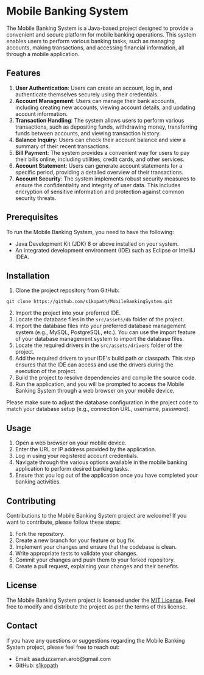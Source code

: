 
  <h1>Mobile Banking System</h1>

  <p>The Mobile Banking System is a Java-based project designed to provide a convenient and secure platform for mobile banking operations. This system enables users to perform various banking tasks, such as managing accounts, making transactions, and accessing financial information, all through a mobile application.</p>

  <h2>Features</h2>

  <ol>
    <li><strong>User Authentication</strong>: Users can create an account, log in, and authenticate themselves securely using their credentials.</li>
    <li><strong>Account Management</strong>: Users can manage their bank accounts, including creating new accounts, viewing account details, and updating account information.</li>
    <li><strong>Transaction Handling</strong>: The system allows users to perform various transactions, such as depositing funds, withdrawing money, transferring funds between accounts, and viewing transaction history.</li>
    <li><strong>Balance Inquiry</strong>: Users can check their account balance and view a summary of their recent transactions.</li>
    <li><strong>Bill Payment</strong>: The system provides a convenient way for users to pay their bills online, including utilities, credit cards, and other services.</li>
    <li><strong>Account Statement</strong>: Users can generate account statements for a specific period, providing a detailed overview of their transactions.</li>
    <li><strong>Account Security</strong>: The system implements robust security measures to ensure the confidentiality and integrity of user data. This includes encryption of sensitive information and protection against common security threats.</li>
  </ol>

  <h2>Prerequisites</h2>

  <p>To run the Mobile Banking System, you need to have the following:</p>

  <ul>
    <li>Java Development Kit (JDK) 8 or above installed on your system.</li>
    <li>An integrated development environment (IDE) such as Eclipse or IntelliJ IDEA.</li>
  </ul>

  <h2>Installation</h2>

  <ol>
    <li>Clone the project repository from GitHub:</li>
  </ol>

  <pre><code>git clone https://github.com/s1kopath/MobileBankingSystem.git</code></pre>

  <ol start="2">
    <li>Import the project into your preferred IDE.</li>
    <li>Locate the database files in the <code>src/assets/db</code> folder of the project.</li>
    <li>Import the database files into your preferred database management system (e.g., MySQL, PostgreSQL, etc.). You can use the import feature of your database management system to import the database files.</li>
    <li>Locate the required drivers in the <code>src/assets/drivers</code> folder of the project.</li>
    <li>Add the required drivers to your IDE's build path or classpath. This step ensures that the IDE can access and use the drivers during the execution of the project.</li>
    <li>Build the project to resolve dependencies and compile the source code.</li>
    <li>Run the application, and you will be prompted to access the Mobile Banking System through a web browser on your mobile device.</li>
  </ol>

  <p>Please make sure to adjust the database configuration in the project code to match your database setup (e.g., connection URL, username, password).</p>

  <h2>Usage</h2>

  <ol>
    <li>Open a web browser on your mobile device.</li>
    <li>Enter the URL or IP address provided by the application.</li>
    <li>Log in using your registered account credentials.</li>
    <li>Navigate through the various options available in the mobile banking application to perform desired banking tasks.</li>
    <li>Ensure that you log out of the application once you have completed your banking activities.</li>
  </ol>

  <h2>Contributing</h2>

  <p>Contributions to the Mobile Banking System project are welcome! If you want to contribute, please follow these steps:</p>

  <ol>
    <li>Fork the repository.</li>
    <li>Create a new branch for your feature or bug fix.</li>
    <li>Implement your changes and ensure that the codebase is clean.</li>
    <li>Write appropriate tests to validate your changes.</li>
    <li>Commit your changes and push them to your forked repository.</li>
    <li>Create a pull request, explaining your changes and their benefits.</li>
  </ol>

  <h2>License</h2>

  <p>The Mobile Banking System project is licensed under the <a href="LICENSE">MIT License</a>. Feel free to modify and distribute the project as per the terms of this license.</p>

  <h2>Contact</h2>

  <p>If you have any questions or suggestions regarding the Mobile Banking System project, please feel free to reach out:</p>

  <ul>
    <li>Email: asaduzzaman.arob@gmail.com</li>
    <li>GitHub: <a href="https://github.com/s1kopath">s1kopath</a></li>
  </ul>
